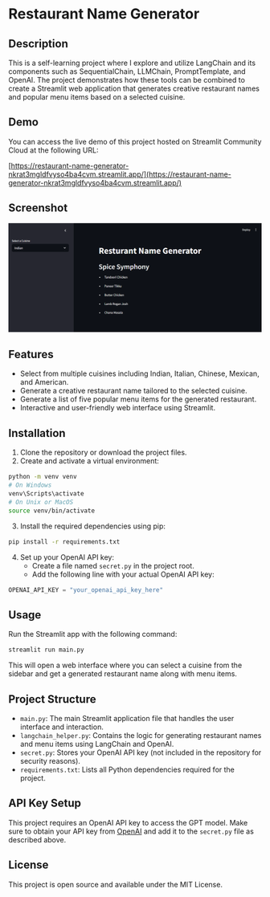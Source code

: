 # Restaurant Name Generator

## Description
This is a self-learning project where I explore and utilize LangChain and its components such as SequentialChain, LLMChain, PromptTemplate, and OpenAI. The project demonstrates how these tools can be combined to create a Streamlit web application that generates creative restaurant names and popular menu items based on a selected cuisine.

## Demo
You can access the live demo of this project hosted on Streamlit Community Cloud at the following URL:

[https://restaurant-name-generator-nkrat3mgldfvyso4ba4cvm.streamlit.app/](https://restaurant-name-generator-nkrat3mgldfvyso4ba4cvm.streamlit.app/)


## Screenshot

![Screenshot](screenshot.png)

## Features
- Select from multiple cuisines including Indian, Italian, Chinese, Mexican, and American.
- Generate a creative restaurant name tailored to the selected cuisine.
- Generate a list of five popular menu items for the generated restaurant.
- Interactive and user-friendly web interface using Streamlit.

## Installation

1. Clone the repository or download the project files.
2. Create and activate a virtual environment:

```bash
python -m venv venv
# On Windows
venv\Scripts\activate
# On Unix or MacOS
source venv/bin/activate
```

3. Install the required dependencies using pip:

```bash
pip install -r requirements.txt
```

4. Set up your OpenAI API key:
   - Create a file named `secret.py` in the project root.
   - Add the following line with your actual OpenAI API key:

```python
OPENAI_API_KEY = "your_openai_api_key_here"
```

## Usage

Run the Streamlit app with the following command:

```bash
streamlit run main.py
```

This will open a web interface where you can select a cuisine from the sidebar and get a generated restaurant name along with menu items.

## Project Structure

- `main.py`: The main Streamlit application file that handles the user interface and interaction.
- `langchain_helper.py`: Contains the logic for generating restaurant names and menu items using LangChain and OpenAI.
- `secret.py`: Stores your OpenAI API key (not included in the repository for security reasons).
- `requirements.txt`: Lists all Python dependencies required for the project.

## API Key Setup

This project requires an OpenAI API key to access the GPT model. Make sure to obtain your API key from [OpenAI](https://platform.openai.com/account/api-keys) and add it to the `secret.py` file as described above.

## License

This project is open source and available under the MIT License.



